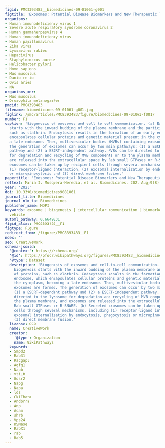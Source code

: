 ```yaml
---
figid: PMC8393483__biomedicines-09-01061-g001
figtitle: 'Exosomes: Potential Disease Biomarkers and New Therapeutic Targets'
organisms:
- Human immunodeficiency virus 1
- Severe acute respiratory syndrome coronavirus 2
- Human gammaherpesvirus 4
- Human immunodeficiency virus
- Human papillomavirus
- Zika virus
- Lyssavirus rabies
- Hepacivirus
- Staphylococcus aureus
- Helicobacter pylori
- Homo sapiens
- Mus musculus
- Danio rerio
- Ovis aries
- NA
organisms_ner:
- Mus musculus
- Drosophila melanogaster
pmcid: PMC8393483
filename: biomedicines-09-01061-g001.jpg
figlink: /pmc/articles/PMC8393483/figure/biomedicines-09-01061-f001/
number: F1
caption: 'Biogenesis of exosomes and cell-to-cell communication. (a) Exosome biogenesis
  starts with the inward budding of the plasma membrane and the participation of proteins,
  such as clathrin. Endocytosis results in the formation of an early endosome, which
  encapsulates cellular proteins and genetic material present in the cytoplasm, becoming
  a late endosome. Then, multivesicular bodies (MVBs) containing exosomes are formed.
  The generation of exosomes can occur by two main pathways: (1) a ESCRT-dependent
  pathway and (2) a ESCRT-independent pathway. MVBs can be directed to the lysosome
  for degradation and recycling of MVB components or to the plasma membrane, and exosomes
  are released into the extracellular space by Rab small GTPases or R-SNARE. (b) Secreted
  exosomes can be taken up by recipient cells through several mechanisms, including
  (1) receptor-ligand interaction, (2) exosomal internalization by endocytosis, phagocytosis
  or micropinocytosis and (3) direct membrane fusion.'
papertitle: 'Exosomes: Potential Disease Biomarkers and New Therapeutic Targets.'
reftext: Maria I. Mosquera-Heredia, et al. Biomedicines. 2021 Aug;9(8):1061.
year: '2021'
doi: 10.3390/biomedicines9081061
journal_title: Biomedicines
journal_nlm_ta: Biomedicines
publisher_name: MDPI
keywords: exosome | biogenesis | intercellular communication | biomarker | therapeutic
  vehicle
automl_pathway: 0.6649231
figid_alias: PMC8393483__F1
figtype: Figure
redirect_from: /figures/PMC8393483__F1
ndex: ''
seo: CreativeWork
schema-jsonld:
  '@context': https://schema.org/
  '@id': https://pfocr.wikipathways.org/figures/PMC8393483__biomedicines-09-01061-g001.html
  '@type': Dataset
  description: 'Biogenesis of exosomes and cell-to-cell communication. (a) Exosome
    biogenesis starts with the inward budding of the plasma membrane and the participation
    of proteins, such as clathrin. Endocytosis results in the formation of an early
    endosome, which encapsulates cellular proteins and genetic material present in
    the cytoplasm, becoming a late endosome. Then, multivesicular bodies (MVBs) containing
    exosomes are formed. The generation of exosomes can occur by two main pathways:
    (1) a ESCRT-dependent pathway and (2) a ESCRT-independent pathway. MVBs can be
    directed to the lysosome for degradation and recycling of MVB components or to
    the plasma membrane, and exosomes are released into the extracellular space by
    Rab small GTPases or R-SNARE. (b) Secreted exosomes can be taken up by recipient
    cells through several mechanisms, including (1) receptor-ligand interaction, (2)
    exosomal internalization by endocytosis, phagocytosis or micropinocytosis and
    (3) direct membrane fusion.'
  license: CC0
  name: CreativeWork
  creator:
    '@type': Organization
    name: WikiPathways
  keywords:
  - Smpd2
  - Rab31
  - Racgap1
  - Agfg1
  - Napb
  - Vti1b
  - Gosr2
  - Napg
  - Napa
  - lds
  - CkIIbeta
  - Andorra
  - Anp
  - Acam
  - shrb
  - Vps24
  - nSMase
  - RabX1
  - rab
  - Rab5
---
```

